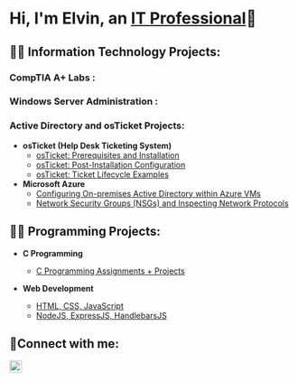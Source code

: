 <h1>Hi, I'm Elvin, an <a href="https://www.linkedin.com/in/elvin-karikari-313060225/">IT Professional</a>👋</h1>

<h2>👨‍💻 Information Technology Projects:</h2>

<h3> CompTIA A+ Labs :</h3>

<h3> Windows Server Administration :</h3>

<h3> Active Directory and osTicket Projects:</h3>

- <b>osTicket (Help Desk Ticketing System)</b>
  - [osTicket: Prerequisites and Installation](https://github.com/El-Kari/osticket-prereqs)
  - [osTicket: Post-Installation Configuration](https://github.com/El-Kari/post-install-config)
  - [osTicket: Ticket Lifecycle Examples](https://github.com/El-Kari/ticket-lifecycle)
- <b>Microsoft Azure</b>
  - [Configuring On-premises Active Directory within Azure VMs](https://github.com/El-Kari/configure-ad)
  - [Network Security Groups (NSGs) and Inspecting Network Protocols](https://github.com/El-Kari/azure-network-protocols)

<h2>👨‍💻 Programming Projects:</h2>

- <b>C Programming</b>
  - [C Programming Assignments + Projects](https://github.com/El-Kari/Workshop-Zero)
    
- <b>Web Development</b>
  - [HTML, CSS, JavaScript](https://github.com/El-Kari/WEB222)
  - [NodeJS, ExpressJS, HandlebarsJS](https://github.com/El-Kari/WEB322-Assignments)

<h2>🤳Connect with me:</h2>

[<img align="left" alt="Elvin| LinkedIn" width="22px" src="https://cdn.jsdelivr.net/npm/simple-icons@v3/icons/linkedin.svg" />](https://www.linkedin.com/in/elvin-karikari-313060225/)

<!-- 
[<img align="left" alt="Elvin | Instagram" width="22px" src="https://cdn.jsdelivr.net/npm/simple-icons@v3/icons/instagram.svg" />][instagram]
[<img align="left" alt="Elvin| Twitter" width="22px" src="https://cdn.jsdelivr.net/npm/simple-icons@v3/icons/twitter.svg" />][twitter]
[twitter]: https://twitter.com/Josh
[instagram]: https://www.instagram.com/Josh -->

